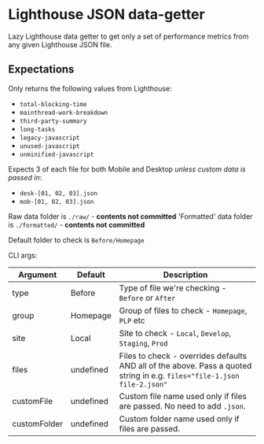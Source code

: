 # Lighthouse JSON data-getter

Lazy Lighthouse data getter to get only a set of performance metrics from any given Lighthouse JSON file.

## Expectations

Only returns the following values from Lighthouse:

* `total-blocking-time`
* `mainthread-work-breakdown`
* `third-party-summary`
* `long-tasks`
* `legacy-javascript`
* `unused-javascript`
* `unminified-javascript`

Expects 3 of each file for both Mobile and Desktop _unless custom data is passed in_:
* `desk-[01, 02, 03].json`
* `mob-[01, 02, 03].json`

Raw data folder is `./raw/` - **contents not committed**
'Formatted' data folder is `./formatted/` - **contents not committed**

Default folder to check is `Before/Homepage`

CLI args:

| Argument | Default   | Description |
|----------|-----------|-------------|
| type     | Before    | Type of file we're checking - `Before` or `After` |
| group    | Homepage  | Group of files to check - `Homepage`, `PLP` etc   |
| site     | Local     | Site to check - `Local`, `Develop`, `Staging`, `Prod` |
| files    | undefined | Files to check - overrides defaults AND all of the above. Pass a quoted string in e.g. `files="file-1.json file-2.json"` |
| customFile | undefined | Custom file name used only if files are passed. No need to add `.json`. |
| customFolder | undefined | Custom folder name used only if files are passed. |
